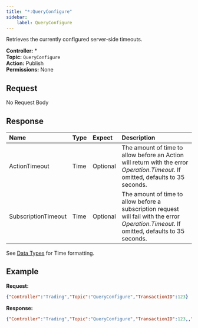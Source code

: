 ```yaml
---
title: "*:QueryConfigure"
sidebar:
    label: QueryConfigure
---
```


Retrieves the currently configured server-side timeouts.

**Controller:** \*\
**Topic:** `QueryConfigure`\
**Action:** Publish\
**Permissions:** None

## Request

No Request Body

## Response

| Name                | Type   | Expect   | Description |
| :------------------ | :----- | :------- | :--- |
| ActionTimeout       | Time   | Optional | The amount of time to allow before an Action will return with the error _Operation.Timeout_. If omitted, defaults to 35 seconds. |
| SubscriptionTimeout | Time   | Optional | The amount of time to allow before a subscription request will fail with the error _Operation.Timeout_. If omitted, defaults to 35 seconds. |

See [Data Types](../../../fundamentals/exchanging-data/data-types/#time) for Time formatting.

## Example

**Request:**
```json
{"Controller":"Trading","Topic":"QueryConfigure","TransactionID":123}
```

**Response:**
```json
{"Controller":"Trading","Topic":"QueryConfigure","TransactionID":123,,"Data":{"ActionTimeout":"00:00:35","SubscriptionTimeout":"00:00:35"}}
```
